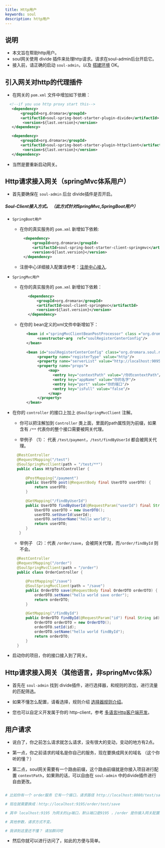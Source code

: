 ```yaml
---
title: Http用户
keywords: soul
description: http用户
---
```


## 说明

* 本文旨在帮助http用户。
* soul网关使用 divide 插件来处理http请求。请求在soul-admin后台开启它。
* 接入前，请正确的启动 `soul-admin`，以及 [搭建环境](../soul-set-up) OK。


## 引入网关对http的代理插件

* 在网关的 `pom.xml` 文件中增加如下依赖：

```xml
  <!--if you use http proxy start this-->
   <dependency>
       <groupId>org.dromara</groupId>
       <artifactId>soul-spring-boot-starter-plugin-divide</artifactId>
        <version>${last.version}</version>
   </dependency>

   <dependency>
       <groupId>org.dromara</groupId>
       <artifactId>soul-spring-boot-starter-plugin-httpclient</artifactId>
        <version>${last.version}</version>
   </dependency>
```

* 当然是要重新启动网关。

## Http请求接入网关（springMvc体系用户）

* 首先要确保在 `soul-admin` 后台 divide插件是否开启。

##### Soul-Client接入方式。 （此方式针对SpringMvc,SpringBoot用户）

* `SpringBoot用户`
  
   * 在你的真实服务的 `pom.xml` 新增如下依赖: 
   
    ```xml
         <dependency>
             <groupId>org.dromara</groupId>
             <artifactId>soul-spring-boot-starter-client-springmvc</artifactId>
             <version>${last.version}</version>
         </dependency>
     ```
  
   * 注册中心详细接入配置请参考：[注册中心接入](../register-center-access).

* `SpringMvc用户` 

   * 在你的真实服务的 `pom.xml` 新增如下依赖：
   
    ```xml
           <dependency>
               <groupId>org.dromara</groupId>
               <artifactId>soul-client-springmvc</artifactId>
               <version>${last.version}</version>
           </dependency>
     ```     
  * 在你的 bean定义的xml文件中新增如下：  
  
     ```xml
        <bean id ="springMvcClientBeanPostProcessor" class ="org.dromara.soul.client.springmvc.init.SpringMvcClientBeanPostProcessor">
             <constructor-arg  ref="soulRegisterCenterConfig"/>
        </bean>
        
        <bean id="soulRegisterCenterConfig" class="org.dromara.soul.register.common.config.SoulRegisterCenterConfig">
             <property name="registerType" value="http"/>
             <property name="serverList" value="http://localhost:9095"/>
             <property name="props">
                  <map>
                    <entry key="contextPath" value="/你的contextPath"/>
                    <entry key="appName" value="你的名字"/>
                    <entry key="port" value="你的端口"/>
                    <entry key="isFull" value="false"/>
                  </map>
             </property>
        </bean>
    ``` 
* 在你的 `controller` 的接口上加上 `@SoulSpringMvcClient` 注解。
  
   * 你可以把注解加到 `Controller` 类上面，里面的path属性则为前缀，如果含有 `/**` 代表你的整个接口需要被网关代理。
  
   * 举例子 （1）： 代表 `/test/payment`，`/test/findByUserId` 都会被网关代理。
   
    ```java
      @RestController
      @RequestMapping("/test")
      @SoulSpringMvcClient(path = "/test/**")
      public class HttpTestController {
          
          @PostMapping("/payment")
          public UserDTO post(@RequestBody final UserDTO userDTO) {
              return userDTO;
          }
       
          @GetMapping("/findByUserId")
          public UserDTO findByUserId(@RequestParam("userId") final String userId) {
              UserDTO userDTO = new UserDTO();
              userDTO.setUserId(userId);
              userDTO.setUserName("hello world");
              return userDTO;
          }      
       }
    ```
   * 举例子 （2）：代表 `/order/save`，会被网关代理，而`/order/findById` 则不会。
   
    ```java
      @RestController
      @RequestMapping("/order")
      @SoulSpringMvcClient(path = "/order")
      public class OrderController {
      
          @PostMapping("/save")
          @SoulSpringMvcClient(path = "/save")
          public OrderDTO save(@RequestBody final OrderDTO orderDTO) {
              orderDTO.setName("hello world save order");
              return orderDTO;
          }
     
          @GetMapping("/findById")
          public OrderDTO findById(@RequestParam("id") final String id) {
              OrderDTO orderDTO = new OrderDTO();
              orderDTO.setId(id);
              orderDTO.setName("hello world findById");
              return orderDTO;
          }
      }
    ```

* 启动你的项目，你的接口接入到了网关。

## Http请求接入网关（其他语言，非springMvc体系）

* 首先在 `soul-admin` 找到 divide插件，进行选择器，和规则的添加，进行流量的匹配筛选。

* 如果不懂怎么配置，请看选择，规则介绍 [选择器规则介绍](../selector-and-rule)。

* 您也可以自定义开发属于你的 http-client，参考 [多语言Http客户端开发](../developer-soul-client)。

## 用户请求

* 说白了，你之前怎么请求就怎么请求，没有很大的变动，变动的地方有2点。

* 第一点，你之前请求的域名是你自己的服务，现在要换成网关的域名 （这个你听的懂？）

* 第二点，soul网关需要有一个路由前缀，这个路由前缀就是你接入项目进行配置 `contextPath`，如果熟的话，可以自由在 `soul-admin` 中的divide插件进行自由更改。
 
```yaml

# 比如你有一个 order服务 它有一个接口，请求路径 http://localhost:8080/test/save

# 现在就需要换成：http://localhost:9195/order/test/save

# 其中 localhost:9195 为网关的ip端口，默认端口是9195 ，/order 是你接入网关配置的 contextPath

# 其他参数，请求方式不变。

# 我讲到这里还不懂？ 请加群问吧

```
* 然后你就可以进行访问了，如此的方便与简单。

